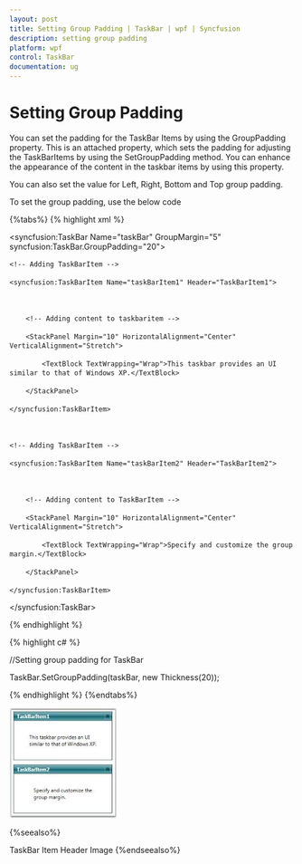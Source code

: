 ```yaml
---
layout: post
title: Setting Group Padding | TaskBar | wpf | Syncfusion
description: setting group padding
platform: wpf
control: TaskBar
documentation: ug
---
```


# Setting Group Padding

You can set the padding for the TaskBar Items by using the GroupPadding property. This is an attached property, which sets the padding for adjusting the TaskBarItems by using the SetGroupPadding method. You can enhance the appearance of the content in the taskbar items by using this property.

You can also set the value for Left, Right, Bottom and Top group padding.

To set the group padding, use the below code

{%tabs%}
{% highlight xml %}



<!-- Adding TaskBar that have group padding as 20 -->

<syncfusion:TaskBar Name="taskBar" GroupMargin="5" 												syncfusion:TaskBar.GroupPadding="20">



    <!-- Adding TaskBarItem -->

    <syncfusion:TaskBarItem Name="taskBarItem1" Header="TaskBarItem1">



        <!-- Adding content to taskbaritem -->

        <StackPanel Margin="10" HorizontalAlignment="Center" VerticalAlignment="Stretch">

            <TextBlock TextWrapping="Wrap">This taskbar provides an UI similar to that of Windows XP.</TextBlock>

        </StackPanel>

    </syncfusion:TaskBarItem>



    <!-- Adding TaskBarItem -->

    <syncfusion:TaskBarItem Name="taskBarItem2" Header="TaskBarItem2">



        <!-- Adding content to TaskBarItem -->

        <StackPanel Margin="10" HorizontalAlignment="Center" 											VerticalAlignment="Stretch">

            <TextBlock TextWrapping="Wrap">Specify and customize the group 	margin.</TextBlock>

        </StackPanel>

    </syncfusion:TaskBarItem>

</syncfusion:TaskBar>

{% endhighlight %}


{% highlight c# %}



//Setting group padding for TaskBar

TaskBar.SetGroupPadding(taskBar, new Thickness(20));

{% endhighlight %}
{%endtabs%}


![](Setting-Group-Padding_images/Setting-Group-Padding_img1.jpeg)




{%seealso%}

TaskBar Item Header Image
{%endseealso%}
